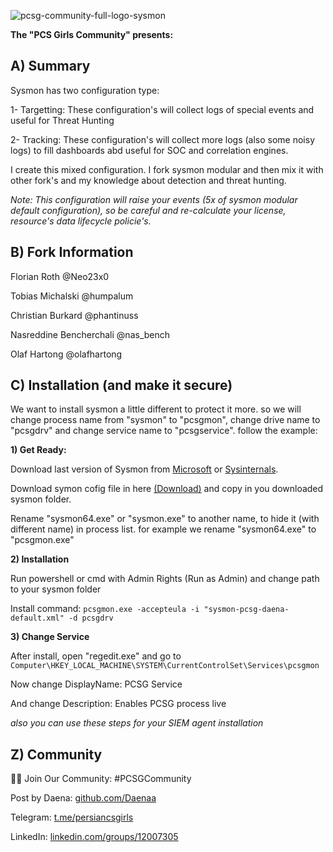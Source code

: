 ![pcsg-community-full-logo-sysmon](https://user-images.githubusercontent.com/58658008/229286833-0e6b0600-afdc-4ff2-8ee0-021f49e80835.gif)

**The "PCS Girls Community" presents:**

## A) Summary

Sysmon has two configuration type:

1- Targetting: These configuration's will collect logs of special events and useful for Threat Hunting

2- Tracking: These configuration's will collect more logs (also some noisy logs) to fill dashboards abd useful for SOC and correlation engines.



I create this mixed configuration. I fork sysmon modular and then mix it with other fork's and my knowledge about detection and threat hunting.



*Note: This configuration will raise your events (5x of sysmon modular default configuration), so be careful and re-calculate your license, resource's data lifecycle policie's.*



## B) Fork Information

Florian Roth @Neo23x0

Tobias Michalski @humpalum

Christian Burkard @phantinuss

Nasreddine Bencherchali @nas_bench
 
Olaf Hartong @olafhartong


## C) Installation (and make it secure)

We want to install sysmon a little different to protect it more. so we will change process name from "sysmon" to "pcsgmon", change drive name to "pcsgdrv" and change service name to "pcsgservice". follow the example:


**1) Get Ready:**

Download last version of Sysmon from [Microsoft](https://learn.microsoft.com/en-us/sysinternals/downloads/sysmon) or [Sysinternals](https://download.sysinternals.com/files/Sysmon.zip).

Download symon cofig file in here [(Download)](https://github.com/pcsg-community/sysmon-config/blob/main/sysmon-pcsg-daena-default.xml) and copy in you downloaded sysmon folder.

Rename "sysmon64.exe" or "sysmon.exe" to another name, to hide it (with different name) in process list. for example we rename "sysmon64.exe" to "pcsgmon.exe"


**2) Installation**

Run powershell or cmd with Admin Rights (Run as Admin) and change path to your sysmon folder

Install command: `pcsgmon.exe -accepteula -i "sysmon-pcsg-daena-default.xml" -d pcsgdrv`


**3) Change Service**

After install, open "regedit.exe" and go to `Computer\HKEY_LOCAL_MACHINE\SYSTEM\CurrentControlSet\Services\pcsgmon`

Now change DisplayName: PCSG Service

And change Description: Enables PCSG process live



*also you can use these steps for your SIEM agent installation*



## Z) Community

👩‍💻 Join Our Community: #PCSGCommunity

Post by Daena: [github.com/Daenaa](https://github.com/Daenaa)

Telegram: [t.me/persiancsgirls](https://t.me/persiancsgirls)

LinkedIn: [linkedin.com/groups/12007305](https://linkedin.com/groups/12007305)
